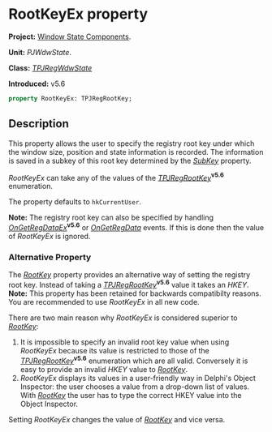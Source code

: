 # RootKeyEx property #

**Project:** [Window State Components](../API.md).

**Unit:** _PJWdwState_.

**Class:** _[TPJRegWdwState](./TPJRegWdwState.md)_

**Introduced:** v5.6

```pascal
property RootKeyEx: TPJRegRootKey;
```

## Description ##

This property allows the user to specify the registry root key under which the window size, position and state information is recorded. The information is saved in a subkey of this root key determined by the _[SubKey](./TPJRegWdwState-SubKey.md)_ property.

_RootKeyEx_ can take any of the values of the _[TPJRegRootKey](./TPJRegRootKey.md)_**<sup>v5.6</sup>** enumeration.

The property defaults to `hkCurrentUser`.

**Note:** The registry root key can also be specified by handling _[OnGetRegDataEx](./TPJRegWdwState-OnGetRegDataEx.md)_**<sup>v5.6</sup>** or _[OnGetRegData](./TPJRegWdwState-OnGetRegData.md)_ events. If this is done then the value of _RootKeyEx_ is ignored.

### Alternative Property ###

The _[RootKey](./TPJRegWdwState-RootKey.md)_ property provides an alternative way of setting the registry root key. Instead of taking a _[TPJRegRootKey](./TPJRegRootKey.md)_**<sup>v5.6</sup>** value it takes an _HKEY_. **Note:** This property has been retained for backwards compatibilty reasons. You are recommended to use _RootKeyEx_ in all new code.

There are two main reason why _RootKeyEx_ is considered superior to _[RootKey](./TPJRegWdwState-RootKey.md)_:

  1. It is impossible to specify an invalid root key value when using _RootKeyEx_ because its value is restricted to those of the _[TPJRegRootKey](./TPJRegRootKey.md)_**<sup>v5.6</sup>** enumeration which are all valid. Conversely it is easy to provide an invalid _HKEY_ value to _[RootKey](./TPJRegWdwState-RootKey.md)_.
  1. _RootKeyEx_ displays its values in a user-friendly way in Delphi's Object Inspector: the user chooses a value from a drop-down list of values. With _[RootKey](./TPJRegWdwState-RootKey.md)_ the user has to type the correct HKEY value into the Object Inspector.

Setting _RootKeyEx_ changes the value of _[RootKey](./TPJRegWdwState-RootKey.md)_ and vice versa.